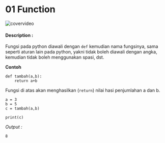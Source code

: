 # 01 Function

![covervideo](http://bit.ly/makeaicovervideo)

#### **Description :**
Fungsi pada python diawali dengan ```def``` kemudian nama fungsinya, sama seperti aturan lain pada python, yakni tidak boleh diawali dengan angka, kemudian tidak boleh menggunakan spasi, dst.

**Contoh**

```
def tambah(a,b):
    return a+b
```

Fungsi di atas akan menghasilkan (```return```) nilai hasi penjumlahan a dan b.

```
a = 3
b = 5
c = tambah(a,b)

print(c)
```
*Output :*
```
8
```